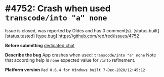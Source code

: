 
#4752: Crash when used `transcode/into "a" none`
================================================================================
Issue is closed, was reported by Oldes and has 0 comment(s).
[status.built] [status.tested] [type.bug]
<https://github.com/red/red/issues/4752>

**Before submitting**
[dedicated chat](https://gitter.im/red/bugs?at=5fd0aa4703da931ac23f7016)

**Describe the bug**
 App crashes when used: `transcode/into "a" none`
Note that according help is `none` expected value for `/into` refinement.

**Platform version**
`Red 0.6.4 for Windows built 7-Dec-2020/12:45:12`



